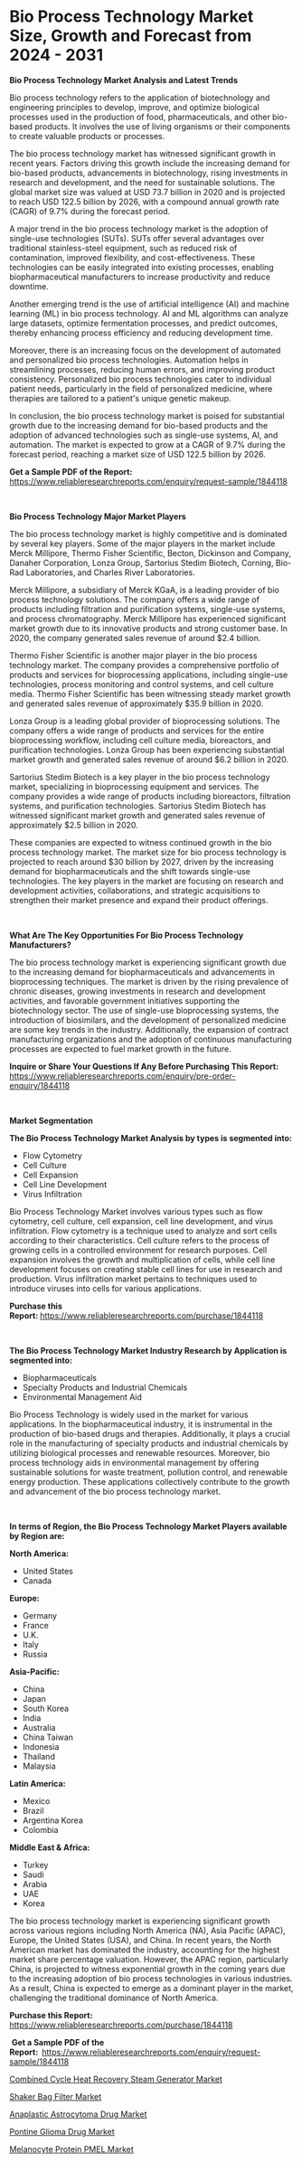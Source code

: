 <p><h1>Bio Process Technology Market Size, Growth and Forecast from 2024 - 2031</h1></p><p><strong>Bio Process Technology Market Analysis and Latest Trends</strong></p>
<p><p>Bio process technology refers to the application of biotechnology and engineering principles to develop, improve, and optimize biological processes used in the production of food, pharmaceuticals, and other bio-based products. It involves the use of living organisms or their components to create valuable products or processes.</p><p>The bio process technology market has witnessed significant growth in recent years. Factors driving this growth include the increasing demand for bio-based products, advancements in biotechnology, rising investments in research and development, and the need for sustainable solutions. The global market size was valued at USD 73.7 billion in 2020 and is projected to reach USD 122.5 billion by 2026, with a compound annual growth rate (CAGR) of 9.7% during the forecast period.</p><p>A major trend in the bio process technology market is the adoption of single-use technologies (SUTs). SUTs offer several advantages over traditional stainless-steel equipment, such as reduced risk of contamination, improved flexibility, and cost-effectiveness. These technologies can be easily integrated into existing processes, enabling biopharmaceutical manufacturers to increase productivity and reduce downtime.</p><p>Another emerging trend is the use of artificial intelligence (AI) and machine learning (ML) in bio process technology. AI and ML algorithms can analyze large datasets, optimize fermentation processes, and predict outcomes, thereby enhancing process efficiency and reducing development time.</p><p>Moreover, there is an increasing focus on the development of automated and personalized bio process technologies. Automation helps in streamlining processes, reducing human errors, and improving product consistency. Personalized bio process technologies cater to individual patient needs, particularly in the field of personalized medicine, where therapies are tailored to a patient's unique genetic makeup.</p><p>In conclusion, the bio process technology market is poised for substantial growth due to the increasing demand for bio-based products and the adoption of advanced technologies such as single-use systems, AI, and automation. The market is expected to grow at a CAGR of 9.7% during the forecast period, reaching a market size of USD 122.5 billion by 2026.</p></p>
<p><strong>Get a Sample PDF of the Report:&nbsp;</strong> <a href="https://www.reliableresearchreports.com/enquiry/request-sample/1844118">https://www.reliableresearchreports.com/enquiry/request-sample/1844118</a></p>
<p>&nbsp;</p>
<p><strong>Bio Process Technology Major Market Players</strong></p>
<p><p>The bio process technology market is highly competitive and is dominated by several key players. Some of the major players in the market include Merck Millipore, Thermo Fisher Scientific, Becton, Dickinson and Company, Danaher Corporation, Lonza Group, Sartorius Stedim Biotech, Corning, Bio-Rad Laboratories, and Charles River Laboratories.</p><p>Merck Millipore, a subsidiary of Merck KGaA, is a leading provider of bio process technology solutions. The company offers a wide range of products including filtration and purification systems, single-use systems, and process chromatography. Merck Millipore has experienced significant market growth due to its innovative products and strong customer base. In 2020, the company generated sales revenue of around $2.4 billion.</p><p>Thermo Fisher Scientific is another major player in the bio process technology market. The company provides a comprehensive portfolio of products and services for bioprocessing applications, including single-use technologies, process monitoring and control systems, and cell culture media. Thermo Fisher Scientific has been witnessing steady market growth and generated sales revenue of approximately $35.9 billion in 2020.</p><p>Lonza Group is a leading global provider of bioprocessing solutions. The company offers a wide range of products and services for the entire bioprocessing workflow, including cell culture media, bioreactors, and purification technologies. Lonza Group has been experiencing substantial market growth and generated sales revenue of around $6.2 billion in 2020.</p><p>Sartorius Stedim Biotech is a key player in the bio process technology market, specializing in bioprocessing equipment and services. The company provides a wide range of products including bioreactors, filtration systems, and purification technologies. Sartorius Stedim Biotech has witnessed significant market growth and generated sales revenue of approximately $2.5 billion in 2020.</p><p>These companies are expected to witness continued growth in the bio process technology market. The market size for bio process technology is projected to reach around $30 billion by 2027, driven by the increasing demand for biopharmaceuticals and the shift towards single-use technologies. The key players in the market are focusing on research and development activities, collaborations, and strategic acquisitions to strengthen their market presence and expand their product offerings.</p></p>
<p>&nbsp;</p>
<p><strong>What Are The Key Opportunities For Bio Process Technology Manufacturers?</strong></p>
<p><p>The bio process technology market is experiencing significant growth due to the increasing demand for biopharmaceuticals and advancements in bioprocessing techniques. The market is driven by the rising prevalence of chronic diseases, growing investments in research and development activities, and favorable government initiatives supporting the biotechnology sector. The use of single-use bioprocessing systems, the introduction of biosimilars, and the development of personalized medicine are some key trends in the industry. Additionally, the expansion of contract manufacturing organizations and the adoption of continuous manufacturing processes are expected to fuel market growth in the future.</p></p>
<p><strong>Inquire or Share Your Questions If Any Before Purchasing This Report:</strong> <a href="https://www.reliableresearchreports.com/enquiry/pre-order-enquiry/1844118">https://www.reliableresearchreports.com/enquiry/pre-order-enquiry/1844118</a></p>
<p>&nbsp;</p>
<p><strong>Market Segmentation</strong></p>
<p><strong>The Bio Process Technology Market Analysis by types is segmented into:</strong></p>
<p><ul><li>Flow Cytometry</li><li>Cell Culture</li><li>Cell Expansion</li><li>Cell Line Development</li><li>Virus Infiltration</li></ul></p>
<p><p>Bio Process Technology Market involves various types such as flow cytometry, cell culture, cell expansion, cell line development, and virus infiltration. Flow cytometry is a technique used to analyze and sort cells according to their characteristics. Cell culture refers to the process of growing cells in a controlled environment for research purposes. Cell expansion involves the growth and multiplication of cells, while cell line development focuses on creating stable cell lines for use in research and production. Virus infiltration market pertains to techniques used to introduce viruses into cells for various applications.</p></p>
<p><strong>Purchase this Report:&nbsp;</strong><a href="https://www.reliableresearchreports.com/purchase/1844118">https://www.reliableresearchreports.com/purchase/1844118</a></p>
<p>&nbsp;</p>
<p><strong>The Bio Process Technology Market Industry Research by Application is segmented into:</strong></p>
<p><ul><li>Biopharmaceuticals</li><li>Specialty Products and Industrial Chemicals</li><li>Environmental Management Aid</li></ul></p>
<p><p>Bio Process Technology is widely used in the market for various applications. In the biopharmaceutical industry, it is instrumental in the production of bio-based drugs and therapies. Additionally, it plays a crucial role in the manufacturing of specialty products and industrial chemicals by utilizing biological processes and renewable resources. Moreover, bio process technology aids in environmental management by offering sustainable solutions for waste treatment, pollution control, and renewable energy production. These applications collectively contribute to the growth and advancement of the bio process technology market.</p></p>
<p>&nbsp;</p>
<p><strong>In terms of Region, the Bio Process Technology Market Players available by Region are:</strong></p>
<p>
    <p> <strong> North America: </strong>
        <ul>
            <li>United States</li>
            <li>Canada</li>
        </ul>
        </p> 
    <p> <strong> Europe: </strong>
        <ul>
            <li>Germany</li>
            <li>France</li>
            <li>U.K.</li>
            <li>Italy</li>
            <li>Russia</li>
        </ul>
        </p> 
    <p> <strong> Asia-Pacific: </strong>
        <ul>
            <li>China</li>
            <li>Japan</li>
            <li>South Korea</li>
            <li>India</li>
            <li>Australia</li>
            <li>China Taiwan</li>
            <li>Indonesia</li>
            <li>Thailand</li>
            <li>Malaysia</li>
        </ul>
        </p> 
    <p> <strong> Latin America: </strong>
        <ul>
            <li>Mexico</li>
            <li>Brazil</li>
            <li>Argentina Korea</li>
            <li>Colombia</li>
        </ul>
        </p> 
    <p> <strong> Middle East & Africa: </strong>
        <ul>
            <li>Turkey</li>
            <li>Saudi</li>
            <li>Arabia</li>
            <li>UAE</li>
            <li>Korea</li>
        </ul>
    </p>
    </p>
<p><p>The bio process technology market is experiencing significant growth across various regions including North America (NA), Asia Pacific (APAC), Europe, the United States (USA), and China. In recent years, the North American market has dominated the industry, accounting for the highest market share percentage valuation. However, the APAC region, particularly China, is projected to witness exponential growth in the coming years due to the increasing adoption of bio process technologies in various industries. As a result, China is expected to emerge as a dominant player in the market, challenging the traditional dominance of North America.</p></p>
<p><strong>Purchase this Report: </strong><a href="https://www.reliableresearchreports.com/purchase/1844118">https://www.reliableresearchreports.com/purchase/1844118</a></p>
<p>&nbsp;<strong>Get a Sample PDF of the Report:&nbsp;&nbsp;</strong><a href="https://www.reliableresearchreports.com/enquiry/request-sample/1844118">https://www.reliableresearchreports.com/enquiry/request-sample/1844118</a></p>
<p><strong></strong></p>
<p><p><a href="https://issuu.com/reportprime-2/docs/combined-cycle-heat-recovery-steam-generator-marke">Combined Cycle Heat Recovery Steam Generator Market</a></p><p><a href="https://issuu.com/reportprime-2/docs/shaker-bag-filter-market-size-2030.pptx">Shaker Bag Filter Market</a></p><p><a href="https://issuu.com/reportprime-2/docs/anaplastic-astrocytoma-drug-market-size-2030.pptx">Anaplastic Astrocytoma Drug Market</a></p><p><a href="https://issuu.com/reportprime-2/docs/pontine-glioma-drug-market-size-2030.pptx">Pontine Glioma Drug Market</a></p><p><a href="https://issuu.com/reportprime-2/docs/melanocyte-protein-pmel-market-size-2030.pptx">Melanocyte Protein PMEL Market</a></p></p>
